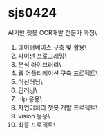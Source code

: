 # sjs0424

AI기반 챗봇 OCR개발 전문가 과정\

1. 데이터베이스 구축 및 활용\
2. 파이썬 프로그래밍\
3. 분석 라이브러리\
4. 웹 어플리케이션 구축 프로젝트\
5. 머신러닝\
6. 딥러닝\
7. nlp 응용\
8. 자연어처리 챗봇 개발 프로젝트\
9. vision 응용\
10. 최종 프로젝트\
